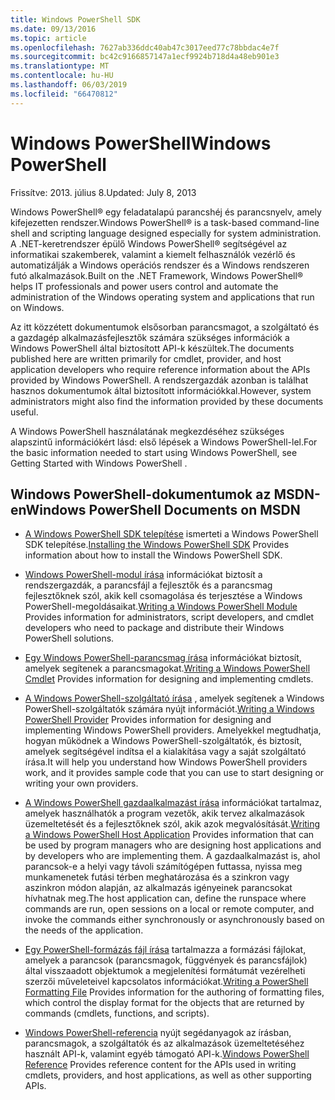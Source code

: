 ```yaml
---
title: Windows PowerShell SDK
ms.date: 09/13/2016
ms.topic: article
ms.openlocfilehash: 7627ab336ddc40ab47c3017eed77c78bbdac4e7f
ms.sourcegitcommit: bc42c9166857147a1ecf9924b718d4a48eb901e3
ms.translationtype: MT
ms.contentlocale: hu-HU
ms.lasthandoff: 06/03/2019
ms.locfileid: "66470812"
---
```

# <a name="windows-powershell"></a><span data-ttu-id="99b9c-102">Windows PowerShell</span><span class="sxs-lookup"><span data-stu-id="99b9c-102">Windows PowerShell</span></span>

<span data-ttu-id="99b9c-103">Frissítve: 2013. július 8.</span><span class="sxs-lookup"><span data-stu-id="99b9c-103">Updated: July 8, 2013</span></span>

<span data-ttu-id="99b9c-104">Windows PowerShell® egy feladatalapú parancshéj és parancsnyelv, amely kifejezetten rendszer.</span><span class="sxs-lookup"><span data-stu-id="99b9c-104">Windows PowerShell® is a task-based command-line shell and scripting language designed especially for system administration.</span></span> <span data-ttu-id="99b9c-105">A .NET-keretrendszer épülő Windows PowerShell® segítségével az informatikai szakemberek, valamint a kiemelt felhasználók vezérlő és automatizálják a Windows operációs rendszer és a Windows rendszeren futó alkalmazások.</span><span class="sxs-lookup"><span data-stu-id="99b9c-105">Built on the .NET Framework, Windows PowerShell® helps IT professionals and power users control and automate the administration of the Windows operating system and applications that run on Windows.</span></span>

<span data-ttu-id="99b9c-106">Az itt közzétett dokumentumok elsősorban parancsmagot, a szolgáltató és a gazdagép alkalmazásfejlesztők számára szükséges információk a Windows PowerShell által biztosított API-k készültek.</span><span class="sxs-lookup"><span data-stu-id="99b9c-106">The documents published here are written primarily for cmdlet, provider, and host application developers who require reference information about the APIs provided by Windows PowerShell.</span></span>
<span data-ttu-id="99b9c-107">A rendszergazdák azonban is találhat hasznos dokumentumok által biztosított információkkal.</span><span class="sxs-lookup"><span data-stu-id="99b9c-107">However, system administrators might also find the information provided by these documents useful.</span></span>

<span data-ttu-id="99b9c-108">A Windows PowerShell használatának megkezdéséhez szükséges alapszintű információkért lásd: első lépések a Windows PowerShell-lel.</span><span class="sxs-lookup"><span data-stu-id="99b9c-108">For the basic information needed to start using Windows PowerShell, see Getting Started with Windows PowerShell .</span></span>

## <a name="windows-powershell-documents-on-msdn"></a><span data-ttu-id="99b9c-109">Windows PowerShell-dokumentumok az MSDN-en</span><span class="sxs-lookup"><span data-stu-id="99b9c-109">Windows PowerShell Documents on MSDN</span></span>

- <span data-ttu-id="99b9c-110">[A Windows PowerShell SDK telepítése](./installing-the-windows-powershell-sdk.md) ismerteti a Windows PowerShell SDK telepítése.</span><span class="sxs-lookup"><span data-stu-id="99b9c-110">[Installing the Windows PowerShell SDK](./installing-the-windows-powershell-sdk.md) Provides information about how to install the Windows PowerShell SDK.</span></span>

- <span data-ttu-id="99b9c-111">[Windows PowerShell-modul írása](./module/writing-a-windows-powershell-module.md) információkat biztosít a rendszergazdák, a parancsfájl a fejlesztők és a parancsmag fejlesztőknek szól, akik kell csomagolása és terjesztése a Windows PowerShell-megoldásaikat.</span><span class="sxs-lookup"><span data-stu-id="99b9c-111">[Writing a Windows PowerShell Module](./module/writing-a-windows-powershell-module.md) Provides information for administrators, script developers, and cmdlet developers who need to package and distribute their Windows PowerShell solutions.</span></span>

- <span data-ttu-id="99b9c-112">[Egy Windows PowerShell-parancsmag írása](./cmdlet/writing-a-windows-powershell-cmdlet.md) információkat biztosít, amelyek segítenek a parancsmagokat.</span><span class="sxs-lookup"><span data-stu-id="99b9c-112">[Writing a Windows PowerShell Cmdlet](./cmdlet/writing-a-windows-powershell-cmdlet.md) Provides information for designing and implementing cmdlets.</span></span>

- <span data-ttu-id="99b9c-113">[A Windows PowerShell-szolgáltató írása](./provider/writing-a-windows-powershell-provider.md) , amelyek segítenek a Windows PowerShell-szolgáltatók számára nyújt információt.</span><span class="sxs-lookup"><span data-stu-id="99b9c-113">[Writing a Windows PowerShell Provider](./provider/writing-a-windows-powershell-provider.md) Provides information for designing and implementing Windows PowerShell providers.</span></span> <span data-ttu-id="99b9c-114">Amelyekkel megtudhatja, hogyan működnek a Windows PowerShell-szolgáltatók, és biztosít, amelyek segítségével indítsa el a kialakítása vagy a saját szolgáltató írása.</span><span class="sxs-lookup"><span data-stu-id="99b9c-114">It will help you understand how Windows PowerShell providers work, and it provides sample code that you can use to start designing or writing your own providers.</span></span>

- <span data-ttu-id="99b9c-115">[A Windows PowerShell gazdaalkalmazást írása](./hosting/writing-a-windows-powershell-host-application.md) információkat tartalmaz, amelyek használhatók a program vezetők, akik tervez alkalmazások üzemeltetését és a fejlesztőknek szól, akik azok megvalósítását.</span><span class="sxs-lookup"><span data-stu-id="99b9c-115">[Writing a Windows PowerShell Host Application](./hosting/writing-a-windows-powershell-host-application.md) Provides information that can be used by program managers who are designing host applications and by developers who are implementing them.</span></span> <span data-ttu-id="99b9c-116">A gazdaalkalmazást is, ahol parancsok-e a helyi vagy távoli számítógépen futtassa, nyissa meg munkamenetek futási térben meghatározása és a szinkron vagy aszinkron módon alapján, az alkalmazás igényeinek parancsokat hívhatnak meg.</span><span class="sxs-lookup"><span data-stu-id="99b9c-116">The host application can, define the runspace where commands are run, open sessions on a local or remote computer, and invoke the commands either synchronously or asynchronously based on the needs of the application.</span></span>

- <span data-ttu-id="99b9c-117">[Egy PowerShell-formázás fájl írása](./format/writing-a-powershell-formatting-file.md) tartalmazza a formázási fájlokat, amelyek a parancsok (parancsmagok, függvények és parancsfájlok) által visszaadott objektumok a megjelenítési formátumát vezérelheti szerzői műveleteivel kapcsolatos információkat.</span><span class="sxs-lookup"><span data-stu-id="99b9c-117">[Writing a PowerShell Formatting File](./format/writing-a-powershell-formatting-file.md) Provides information for the authoring of formatting files, which control the display format for the objects that are returned by commands (cmdlets, functions, and scripts).</span></span>

- <span data-ttu-id="99b9c-118">[Windows PowerShell-referencia](./windows-powershell-reference.md) nyújt segédanyagok az írásban, parancsmagok, a szolgáltatók és az alkalmazások üzemeltetéséhez használt API-k, valamint egyéb támogató API-k.</span><span class="sxs-lookup"><span data-stu-id="99b9c-118">[Windows PowerShell Reference](./windows-powershell-reference.md) Provides reference content for the APIs used in writing cmdlets, providers, and host applications, as well as other supporting APIs.</span></span>
